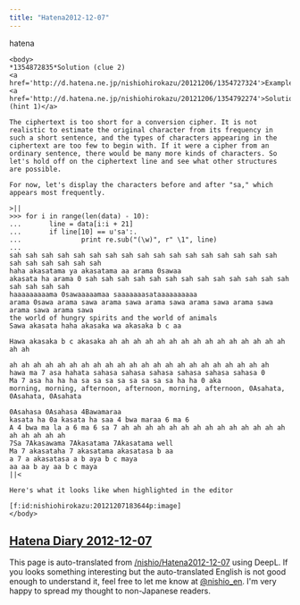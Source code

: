 ```yaml
---
title: "Hatena2012-12-07"
---
```


hatena

```
<body>
*1354872835*Solution (clue 2)
<a href='http://d.hatena.ne.jp/nishiohirokazu/20121206/1354727324'>Examples</a>
<a href='http://d.hatena.ne.jp/nishiohirokazu/20121206/1354792274'>Solution (hint 1)</a>

The ciphertext is too short for a conversion cipher. It is not realistic to estimate the original character from its frequency in such a short sentence, and the types of characters appearing in the ciphertext are too few to begin with. If it were a cipher from an ordinary sentence, there would be many more kinds of characters. So let's hold off on the ciphertext line and see what other structures are possible.

For now, let's display the characters before and after "sa," which appears most frequently.

>||
>>> for i in range(len(data) - 10):
...       line = data[i:i + 21]
...       if line[10] == u'sa':.
...               print re.sub("(\w)", r" \1", line)
... 
sah sah sah sah sah sah sah sah sah sah sah sah sah sah sah sah sah sah sah sah sah sah sah
haha akasatama ya akasatama aa arama 0sawaa
akasata ha arama 0 sah sah sah sah sah sah sah sah sah sah sah sah sah sah sah sah sah
haaaaaaaaama 0sawaaaaamaa saaaaaaasataaaaaaaaaa
arama 0sawa arama sawa arama sawa arama sawa arama sawa arama sawa arama sawa arama sawa
the world of hungry spirits and the world of animals
Sawa akasata haha akasaka wa akasaka b c aa

Hawa akasaka b c akasaka ah ah ah ah ah ah ah ah ah ah ah ah ah ah ah ah ah

ah ah ah ah ah ah ah ah ah ah ah ah ah ah ah ah ah ah ah ah ah ah
hawa ma 7 asa hahata sahasa sahasa sahasa sahasa sahasa sahasa 0
Ma 7 asa ha ha ha sa sa sa sa sa sa sa sa ha ha 0 aka
morning, morning, afternoon, afternoon, morning, afternoon, 0Asahata, 0Asahata, 0Asahata

0Asahasa 0Asahasa 4Bawamaraa
kasata ha 0a kasata ha saa 4 bwa maraa 6 ma 6
A 4 bwa ma la a 6 ma 6 sa 7 ah ah ah ah ah ah ah ah ah ah ah ah ah ah ah ah ah ah ah
7Sa 7Akasawama 7Akasatama 7Akasatama well
Ma 7 akasataha 7 akasatama akasatasa b aa
a 7 a akasatasa a b aya b c maya
aa aa b ay aa b c maya
||<

Here's what it looks like when highlighted in the editor

[f:id:nishiohirokazu:20121207183644p:image]
</body>
```


[Hatena Diary 2012-12-07](https://nishiohirokazu.hatenadiary.org/archive/2012/12/07)
---
This page is auto-translated from [/nishio/Hatena2012-12-07](https://scrapbox.io/nishio/Hatena2012-12-07) using DeepL. If you looks something interesting but the auto-translated English is not good enough to understand it, feel free to let me know at [@nishio_en](https://twitter.com/nishio_en). I'm very happy to spread my thought to non-Japanese readers.